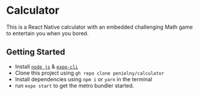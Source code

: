 # Calculator 
This is a React Native calculator with an embedded challenging Math game to entertain you when you bored.


## Getting Started
- Install [`node js`](https://nodejs.org/en/) & [`expo-cli`](https://docs.expo.dev/get-started/installation/)
- Clone this project using  `gh repo clone penielny/calculator`
- Install dependencies using  `npm i` or `yarn` in the terminal
- run `expo start` to get the metro bundler started.




